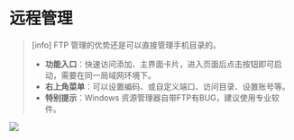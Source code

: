 # 远程管理

> \[info\] FTP 管理的优势还是可以直接管理手机目录的。
>
> * **功能入口**：快速访问添加、主界面卡片，进入页面后点击按钮即可启动，需要在同一局域网环境下。
> * **右上角菜单**：可以设置编码、或自定义端口、访问目录、设置账号等。
> * **特别提示**：Windows 资源管理器自带FTP有BUG，建议使用专业软件。

![](http://ww1.sinaimg.cn/large/6b1dd0a7ly1fzrbkkjrsmj20u00sa0wl.jpg)

